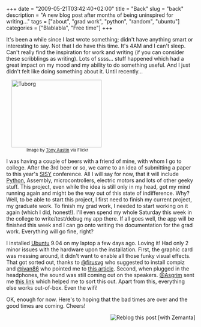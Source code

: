 +++
date = "2009-05-21T03:42:40+02:00"
title = "Back"
slug = "back"
description = "A new blog post after months of being uninspired for writing..."
tags = ["about", "grad work", "python", "random", "ubuntu"]
categories = ["Blablabla", "Free time"]
+++
<p>It's been a while since I last wrote something; didn't have anything smart or interesting to say. Not that I do have this time. It's 4AM and I can't sleep. Can't really find the inspiration for work and writing (if you can consider these scribblings as writing). Lots of ssss... stuff happened which had a great impact on my mood and my ability to do something useful. And I just didn't felt like doing something about it. Until recently...</p>
<div class="zemanta-img" style="margin: 1em; display: block;">
<div>
<dl style="width: 250px;" class="wp-caption alignright">
<dt class="wp-caption-dt"><a href="http://www.flickr.com/photos/27948364@N00/1260953913"><img src="http://farm2.static.flickr.com/1022/1260953913_7eaa7229c6_m.jpg" alt="Tuborg" title="Tuborg" width="240" height="180"></a></dt>
<dd class="wp-caption-dd zemanta-img-attribution" style="font-size: 0.8em;">Image by <a href="http://www.flickr.com/photos/27948364@N00/1260953913">Tony Austin</a> via Flickr</dd>
</dl>
</div>
</div>
<p>I was having a couple of beers with a friend of mine, with whom I go to college. After the 3rd beer or so, we came to an idea of submitting a paper to this year's <a href="http://bmf.hu/conferences/sisy2009/">SISY</a> conference. All I will say for now, that it will include <a class="zem_slink" href="http://www.python.org/" title="Python (programming language)" rel="homepage">Python</a>, Assembly, microcontrollers, electric motors and lots of other geeky stuff. This project, even while the idea is still only in my head, got my mind running again and might be the way out of this state of indifference. Why? Well, to be able to start this project, I first need to finish my current project, my graduate work. To finish my grad work, I needed to start working on it again (which I did, honest!). I'll even spend my whole Saturday this week in the college to write/test/debug my app there. If all goes well, the app will be finished this week and I can go onto writing the documentation for the grad work. Everything will go fine, right?</p>
<p>I installed <a class="zem_slink" href="http://www.ubuntu.com/" title="Ubuntu" rel="homepage">Ubuntu</a> 9.04 on my laptop a few days ago. Loving it! Had only 2 minor issues with the hardware upon the installation. First, the graphic card was messing around, it didn't want to enable all those funky visual effects. That got sorted out, thanks to <a href="http://twitter.com/firusvg">@firusvg</a> who suggested to install compiz and <a href="http://twitter.com/ivan86">@ivan86</a> who pointed me to <a href="http://bud.bljak.org/?p=38">this article</a>. Second, when plugged in the headphones, the sound was still coming out on the speakers. <a href="http://twitter.com/Asgrim">@Asgrim</a> sent me <a href="https://wiki.ubuntu.com/LaptopTestingTeam/SonyVaioVGN-FW31J#Notes">this link</a> which helped me to sort this out. Apart from this, everything else works out-of-box. Even the wifi!</p>
<p>OK, enough for now. Here's to hoping that the bad times are over and the good times are coming. Cheers!</p>
<div style="margin-top: 10px; height: 15px;" class="zemanta-pixie"><a class="zemanta-pixie-a" href="http://reblog.zemanta.com/zemified/13cc664d-7645-41ee-9bb0-b30b8759e3e1/" title="Reblog this post [with Zemanta]"><img style="border: medium none ; float: right;" class="zemanta-pixie-img" src="http://img.zemanta.com/reblog_e.png?x-id=13cc664d-7645-41ee-9bb0-b30b8759e3e1" alt="Reblog this post [with Zemanta]"></a><span class="zem-script more-related pretty-attribution"><script type="text/javascript" src="http://static.zemanta.com/readside/loader.js" defer="defer"></script></span></div>
